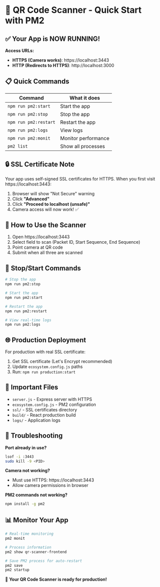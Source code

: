 # 🚀 QR Code Scanner - Quick Start with PM2

## ✅ **Your App is NOW RUNNING!**

**Access URLs:**
- **HTTPS (Camera works)**: https://localhost:3443
- **HTTP (Redirects to HTTPS)**: http://localhost:3000

## 📋 **Quick Commands**

| Command | What it does |
|---------|--------------|
| `npm run pm2:start` | Start the app |
| `npm run pm2:stop` | Stop the app |
| `npm run pm2:restart` | Restart the app |
| `npm run pm2:logs` | View logs |
| `npm run pm2:monit` | Monitor performance |
| `pm2 list` | Show all processes |

## 🔒 **SSL Certificate Note**

Your app uses self-signed SSL certificates for HTTPS. When you first visit https://localhost:3443:

1. Browser will show "Not Secure" warning
2. Click **"Advanced"**
3. Click **"Proceed to localhost (unsafe)"**
4. Camera access will now work! ✅

## 🎯 **How to Use the Scanner**

1. Open https://localhost:3443
2. Select field to scan (Packet ID, Start Sequence, End Sequence)
3. Point camera at QR code
4. Submit when all three are scanned

## 🛑 **Stop/Start Commands**

```bash
# Stop the app
npm run pm2:stop

# Start the app
npm run pm2:start

# Restart the app
npm run pm2:restart

# View real-time logs
npm run pm2:logs
```

## 🌐 **Production Deployment**

For production with real SSL certificate:

1. Get SSL certificate (Let's Encrypt recommended)
2. Update `ecosystem.config.js` paths
3. Run: `npm run production:start`

## 📁 **Important Files**

- `server.js` - Express server with HTTPS
- `ecosystem.config.js` - PM2 configuration
- `ssl/` - SSL certificates directory
- `build/` - React production build
- `logs/` - Application logs

## 🔧 **Troubleshooting**

**Port already in use?**
```bash
lsof -i :3443
sudo kill -9 <PID>
```

**Camera not working?**
- Must use HTTPS: https://localhost:3443
- Allow camera permissions in browser

**PM2 commands not working?**
```bash
npm install -g pm2
```

## 📊 **Monitor Your App**

```bash
# Real-time monitoring
pm2 monit

# Process information
pm2 show qr-scanner-frontend

# Save PM2 process for auto-restart
pm2 save
pm2 startup
```

🎉 **Your QR Code Scanner is ready for production!**